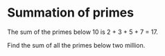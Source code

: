 Summation of primes
===

The sum of the primes below 10 is 2 + 3 + 5 + 7 = 17.

Find the sum of all the primes below two million.
